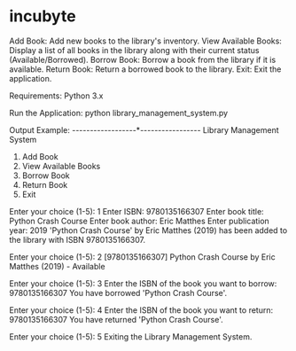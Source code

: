 # incubyte
Add Book: Add new books to the library's inventory.
View Available Books: Display a list of all books in the library along with their current status (Available/Borrowed).
Borrow Book: Borrow a book from the library if it is available.
Return Book: Return a borrowed book to the library.
Exit: Exit the application.

Requirements:
Python 3.x

Run the Application:
python library_management_system.py

Output Example: 
------------------*-----------------
Library Management System
1. Add Book
2. View Available Books
3. Borrow Book
4. Return Book
5. Exit

Enter your choice (1-5): 1
Enter ISBN: 9780135166307
Enter book title: Python Crash Course
Enter book author: Eric Matthes
Enter publication year: 2019
'Python Crash Course' by Eric Matthes (2019) has been added to the library with ISBN 9780135166307.

Enter your choice (1-5): 2
[9780135166307] Python Crash Course by Eric Matthes (2019) - Available

Enter your choice (1-5): 3
Enter the ISBN of the book you want to borrow: 9780135166307
You have borrowed 'Python Crash Course'.

Enter your choice (1-5): 4
Enter the ISBN of the book you want to return: 9780135166307
You have returned 'Python Crash Course'.

Enter your choice (1-5): 5
Exiting the Library Management System.

